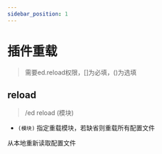 ```yaml
---
sidebar_position: 1
---
```


# 插件重载
> 需要ed.reload权限，[]为必填，()为选填

## reload

> /ed reload (模块)

* `(模块)` 指定重载模块，若缺省则重载所有配置文件

从本地重新读取配置文件
